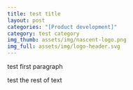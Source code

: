 ```yaml
---
title: test title
layout: post
categories: "[Product development]"
category: test category
img_thumb: assets/img/nascent-logo.png
img_full: assets/img/logo-header.svg
---
```

test first paragraph



test the rest of text